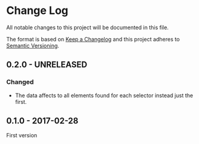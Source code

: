 # Change Log
All notable changes to this project will be documented in this file.

The format is based on [Keep a Changelog](http://keepachangelog.com/) 
and this project adheres to [Semantic Versioning](http://semver.org/).

## 0.2.0 - UNRELEASED

### Changed

* The data affects to all elements found for each selector instead just the first.

## 0.1.0 - 2017-02-28

First version